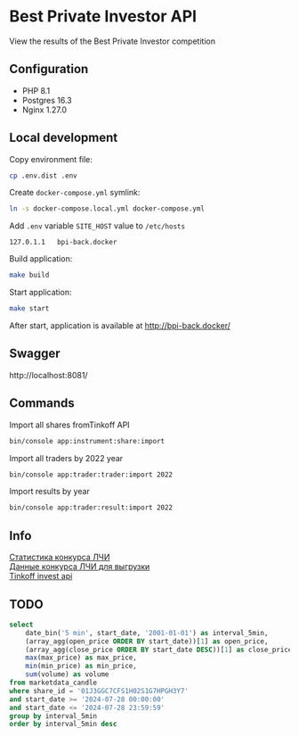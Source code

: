 # Best Private Investor API
View the results of the Best Private Investor competition

## Configuration
- PHP 8.1
- Postgres 16.3
- Nginx 1.27.0

## Local development

Copy environment file:
```bash
cp .env.dist .env
```

Create `docker-compose.yml` symlink:
```bash
ln -s docker-compose.local.yml docker-compose.yml
```

Add `.env` variable `SITE_HOST` value to `/etc/hosts`
```text
127.0.1.1	bpi-back.docker
```

Build application:
```bash
make build
```

Start application:
```bash
make start
```

After start, application is available at http://bpi-back.docker/

## Swagger
http://localhost:8081/


## Commands

Import all shares fromTinkoff API
```bash
bin/console app:instrument:share:import
```

Import all traders by 2022 year
```bash
bin/console app:trader:trader:import 2022
```

Import results by year
```bash
bin/console app:trader:result:import 2022
```

## Info
[Статистика конкурса ЛЧИ](https://investor.moex.com/ru/statistics/2022/)  
[Данные конкурса ЛЧИ для выгрузки](http://ftp.moex.com/pub/info/stats_contest)  
[Tinkoff invest api](https://tinkoff.github.io/investAPI/)



## TODO

```sql
select
    date_bin('5 min', start_date, '2001-01-01') as interval_5min,
    (array_agg(open_price ORDER BY start_date))[1] as open_price,
    (array_agg(close_price ORDER BY start_date DESC))[1] as close_price,
    max(max_price) as max_price,
    min(min_price) as min_price,
    sum(volume) as volume
from marketdata_candle
where share_id = '01J3GGC7CFS1H02S1G7HPGH3Y7'
and start_date >= '2024-07-28 00:00:00'
and start_date <= '2024-07-28 23:59:59'
group by interval_5min
order by interval_5min desc
```
